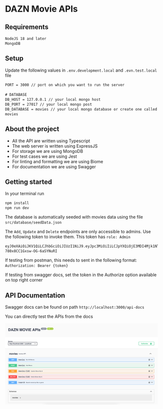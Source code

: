 # DAZN Movie APIs

## Requirements

```
NodeJS 18 and later
MongoDB
```

## Setup

Update the following values in `.env.development.local` and `.evn.test.local` file

```
PORT = 3000 // port on which you want to run the server

# DATABASE
DB_HOST = 127.0.0.1 // your local mongo host
DB_PORT = 27017 // your local mongo post
DB_DATABASE = movies // your local mongo database or create one called movies
```

## About the project

- All the API are written using Typescript
- The web server is written using ExpressJS
- For storage we are using MongoDB
- For test cases we are using Jest
- For linting and formatting we are using Biome
- For documentation we are using Swagger

## Getting started

In your terminal run

```
npm install
npm run dev
```

The database is automatically seeded with movies data using the file `src/database/seedData.json`

The `Add`, `Update` and `Delete` endpoints are only accessible to admins. Use the following token to invoke them. This token has `role: Admin`

```
eyJ0eXAiOiJKV1QiLCJhbGciOiJIUzI1NiJ9.eyJpc3MiOiIiLCJpYXQiOjE3MDI4Mjk1NTksImV4cCI6MTczNDM2NTU1OSwiYXVkIjoiIiwic3ViIjoiIiwicm9sZSI6IkFkbWluIn0.fD2s37pPRLWgz6x3nG-780x8CC1Gxsw-OG-6aSYNuRI
```

If testing from postman, this needs to sent in the following format:
`Authorization: Bearer {token}`

If testing from swagger docs, set the token in the Authorize option available on top right corner

## API Documentation

Swagger docs can be found on path `http://localhost:3000/api-docs`

You can directly test the APIs from the docs

![Docs](docs.png)
